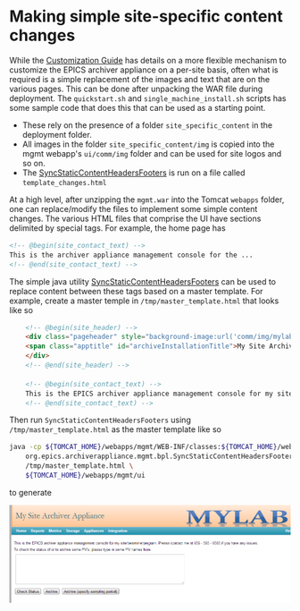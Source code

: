 # Making simple site-specific content changes

While the [Customization Guide](customization) has details on a
more flexible mechanism to customize the EPICS archiver appliance on a
per-site basis, often what is required is a simple replacement of the
images and text that are on the various pages. This can be done after
unpacking the WAR file during deployment. The `quickstart.sh` and
`single_machine_install.sh` scripts has some sample code that does this
that can be used as a starting point.

- These rely on the presence of a folder `site_specific_content` in
    the deployment folder.
- All images in the folder `site_specific_content/img` is copied into
    the mgmt webapp\'s `ui/comm/img` folder and can be used for site
    logos and so on.
- The [SyncStaticContentHeadersFooters](api/org/epics/archiverappliance/mgmt/bpl/SyncStaticContentHeadersFooters.html)
    is run on a file called `template_changes.html`

At a high level, after unzipping the `mgmt.war` into the Tomcat
`webapps` folder, one can replace/modify the files to implement some
simple content changes. The various HTML files that comprise the UI have
sections delimited by special tags. For example, the home page has

```html
<!-- @begin(site_contact_text) -->
This is the archiver appliance management console for the ... 
<!-- @end(site_contact_text) -->
```

The simple java utility
[SyncStaticContentHeadersFooters](api/org/epics/archiverappliance/mgmt/bpl/SyncStaticContentHeadersFooters.html)
can be used to replace content between these tags based on a master
template. For example, create a master temple in
`/tmp/master_template.html` that looks like so

```html
    <!-- @begin(site_header) -->
    <div class="pageheader" style="background-image:url('comm/img/mylab.png'); background-size:1024px 400px;">
    <span class="apptitle" id="archiveInstallationTitle">My Site Archiver Appliance</span>
    </div>
    <!-- @end(site_header) -->

    <!-- @begin(site_contact_text) -->
    This is the EPICS archiver appliance management console for my site/beamline/program. Please contact me at 555 - 555 - 5555 if you have any issues. 
    <!-- @end(site_contact_text) -->
```

Then run `SyncStaticContentHeadersFooters` using
`/tmp/master_template.html` as the master template like so

```bash
java -cp ${TOMCAT_HOME}/webapps/mgmt/WEB-INF/classes:${TOMCAT_HOME}/webapps/mgmt/WEB-INF/lib/log4j-1.2.17.jar \
    org.epics.archiverappliance.mgmt.bpl.SyncStaticContentHeadersFooters \
    /tmp/master_template.html \
    ${TOMCAT_HOME}/webapps/mgmt/ui
```

to generate

![image](../images/simple_static_content.png)
